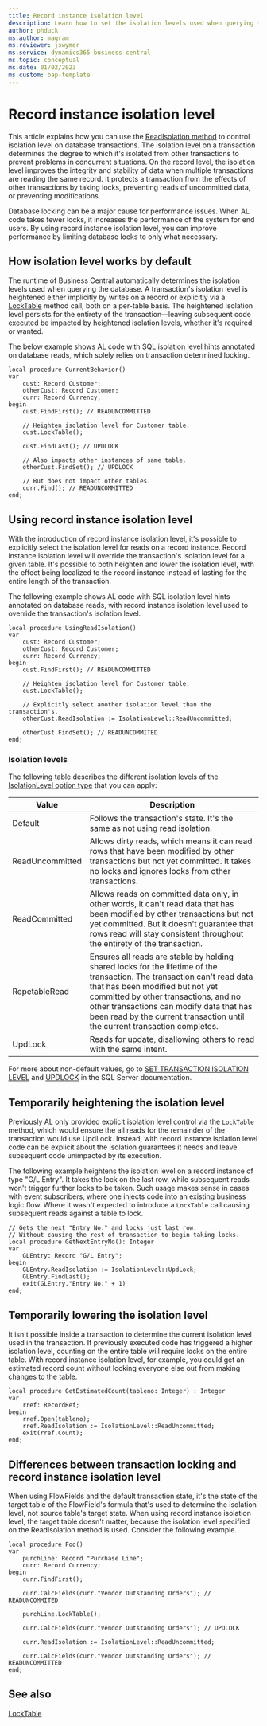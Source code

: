 ```yaml
---
title: Record instance isolation level
description: Learn how to set the isolation levels used when querying the Business Central database. 
author: phduck 
ms.author: magram 
ms.reviewer: jswymer
ms.service: dynamics365-business-central
ms.topic: conceptual
ms.date: 01/02/2023
ms.custom: bap-template
---
```

# Record instance isolation level

This article explains how you can use the [ReadIsolation method](methods-auto/record/record-readisolation-method.md) to control isolation level on database transactions. The isolation level on a transaction determines the degree to which it's isolated from other transactions to prevent problems in concurrent situations. On the record level, the isolation level improves the integrity and stability of data when multiple transactions are reading the same record. It protects a transaction from the effects of other transactions by taking locks, preventing reads of uncommitted data, or preventing modifications.

Database locking can be a major cause for performance issues. When AL code takes fewer locks, it increases the performance of the system for end users. By using record instance isolation level, you can improve performance by limiting database locks to only what necessary.

## How isolation level works by default

The runtime of Business Central automatically determines the isolation levels used when querying the database. A transaction's isolation level is heightened either implicitly by writes on a record or explicitly via a [LockTable](methods-auto/record/record-locktable-method-md) method call, both on a per-table basis. The heightened isolation level persists for the entirety of the transaction&mdash;leaving subsequent code executed be impacted by heightened isolation levels, whether it's required or wanted.

The below example shows AL code with SQL isolation level hints annotated on database reads, which solely relies on transaction determined locking.

```al
local procedure CurrentBehavior()
var
    cust: Record Customer;
    otherCust: Record Customer;
    curr: Record Currency;
begin
    cust.FindFirst(); // READUNCOMMITTED

    // Heighten isolation level for Customer table.
    cust.LockTable();

    cust.FindLast(); // UPDLOCK

    // Also impacts other instances of same table.
    otherCust.FindSet(); // UPDLOCK

    // But does not impact other tables.
    curr.Find(); // READUNCOMMITTED
end;
```

## Using record instance isolation level

With the introduction of record instance isolation level, it's possible to explicitly select the isolation level for reads on a record instance. Record instance isolation level will override the transaction's isolation level for a given table. It's possible to both heighten and lower the isolation level, with the effect being localized to the record instance instead of lasting for the entire length of the transaction.

The following example shows AL code with SQL isolation level hints annotated on database reads, with record instance isolation level used to override the transaction's isolation level.

```al
local procedure UsingReadIsolation()
var
    cust: Record Customer;
    otherCust: Record Customer;
    curr: Record Currency;
begin
    cust.FindFirst(); // READUNCOMMITTED

    // Heighten isolation level for Customer table.
    cust.LockTable();

    // Explicitly select another isolation level than the transaction's.
    otherCust.ReadIsolation := IsolationLevel::ReadUncommitted;

    otherCust.FindSet(); // READUNCOMMITED
end;
```

### Isolation levels

The following table describes the different isolation levels of the [IsolationLevel option type](/isolationlevel/isolationlevel-option) that you can apply:

|Value|Description|
|-|-|
|Default|Follows the transaction's state. It's the same as not using read isolation.|
|ReadUncommitted|Allows dirty reads, which means it can read rows that have been modified by other transactions but not yet committed. It takes no locks and ignores locks from other transactions.|
|ReadCommitted|Allows reads on committed data only, in other words, it can't read data that has been modified by other transactions but not yet committed. But it doesn't guarantee that rows read will stay consistent throughout the entirety of the transaction.|
|RepetableRead|Ensures all reads are stable by holding shared locks for the lifetime of the transaction. The transaction can't read data that has been modified but not yet committed by other transactions, and no other transactions can modify data that has been read by the current transaction until the current transaction completes.|
|UpdLock|Reads for update, disallowing others to read with the same intent.|

For more about non-default values, go to [SET TRANSACTION ISOLATION LEVEL](/sql/t-sql/statements/set-transaction-isolation-level-transact-sql) and [UPDLOCK](/sql/t-sql/queries/hints-transact-sql-table?#updlock) in the SQL Server documentation.

## Temporarily heightening the isolation level

Previously AL only provided explicit isolation level control via the `LockTable` method, which would ensure the all reads for the remainder of the transaction would use UpdLock. Instead, with record instance isolation level code can be explicit about the isolation guarantees it needs and leave subsequent code unimpacted by its execution.

The following example heightens the isolation level on a record instance of type "G/L Entry". It takes the lock on the last row, while subsequent reads won't trigger further locks to be taken. Such usage makes sense in cases with event subscribers, where one injects code into an existing business logic flow. Where it wasn't expected to introduce a `LockTable` call causing subsequent reads against a table to lock.

```al
// Gets the next "Entry No." and locks just last row.
// Without causing the rest of transaction to begin taking locks.
local procedure GetNextEntryNo(): Integer
var
    GLEntry: Record "G/L Entry";
begin
    GLEntry.ReadIsolation := IsolationLevel::UpdLock;
    GLEntry.FindLast();
    exit(GLEntry."Entry No." + 1)
end;
```

## Temporarily lowering the isolation level

It isn't possible inside a transaction to determine the current isolation level used in the transaction. If previously executed code has triggered a higher isolation level, counting on the entire table will require locks on the entire table. With record instance isolation level, for example, you could get an estimated record count without locking everyone else out from making changes to the table.

```al
local procedure GetEstimatedCount(tableno: Integer) : Integer
var
    rref: RecordRef;
begin
    rref.Open(tableno);
    rref.ReadIsolation := IsolationLevel::ReadUncommitted;
    exit(rref.Count);
end;
```

## Differences between transaction locking and record instance isolation level

When using FlowFields and the default transaction state, it's the state of the target table of the FlowField's formula that's used to determine the isolation level, not source table's target state. When using record instance isolation level, the target table doesn't matter, because the isolation level specified on the ReadIsolation method is used. Consider the following example.

```al
local procedure Foo()
var
    purchLine: Record "Purchase Line";
    curr: Record Currency;
begin
    curr.FindFirst();

    curr.CalcFields(curr."Vendor Outstanding Orders"); // READUNCOMMITED

    purchLine.LockTable();

    curr.CalcFields(curr."Vendor Outstanding Orders"); // UPDLOCK

    curr.ReadIsolation := IsolationLevel::ReadUncommitted;

    curr.CalcFields(curr."Vendor Outstanding Orders"); // READUNCOMMITTED
end;
```

## See also

[LockTable](methods-auto/record/record-locktable-method.md) 